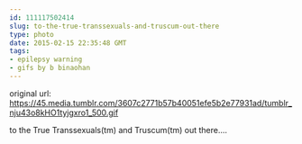 ```yaml
---
id: 111117502414
slug: to-the-true-transsexuals-and-truscum-out-there
type: photo
date: 2015-02-15 22:35:48 GMT
tags:
- epilepsy warning
- gifs by b binaohan
---
```

original url: https://45.media.tumblr.com/3607c2771b57b40051efe5b2e77931ad/tumblr_nju43o8kHO1tyjgxro1_500.gif

to the True Transsexuals(tm) and Truscum(tm) out there....